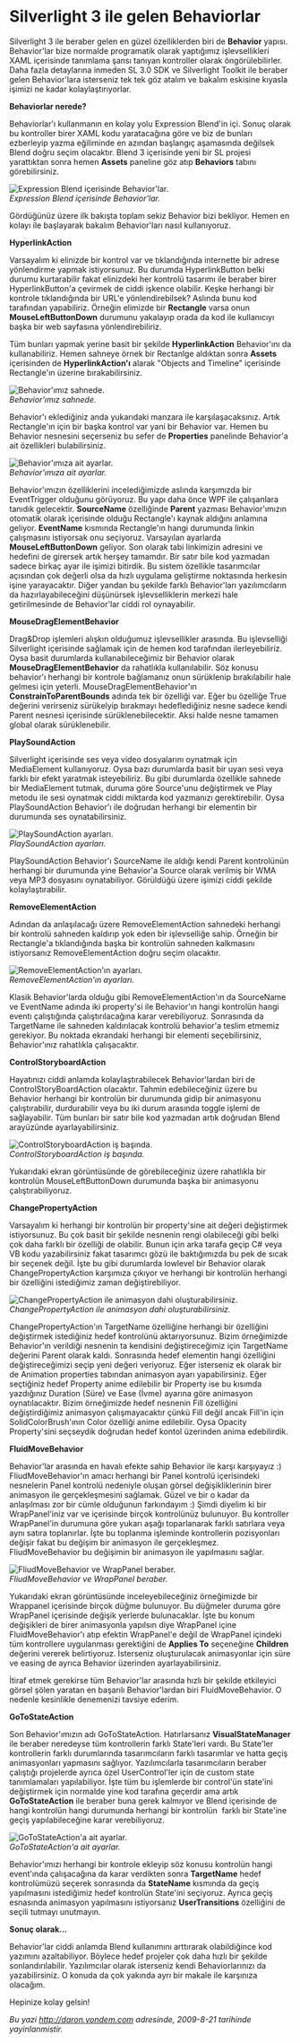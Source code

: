 # Silverlight 3 ile gelen Behaviorlar 

Silverlight 3 ile beraber gelen en güzel özelliklerden biri de
**Behavior** yapısı. Behavior'lar bize normalde programatik olarak
yaptığımız işlevsellikleri XAML içerisinde tanımlama şansı tanıyan
kontroller olarak öngörülebilirler. Daha fazla detaylarına inmeden SL
3.0 SDK ve Silverlight Toolkit ile beraber gelen Behavior'lara
isterseniz tek tek göz atalım ve bakalım eskisine kıyasla işimizi ne
kadar kolaylaştırıyorlar.

**Behaviorlar nerede?**

Behaviorlar'ı kullanmanın en kolay yolu Expression Blend'in içi. Sonuç
olarak bu kontroller birer XAML kodu yaratacağına göre ve biz de bunları
ezberleyip yazma eğiliminde en azından başlangıç aşamasında değilsek
Blend doğru seçim olacaktır. Blend 3 içerisinde yeni bir SL projesi
yarattıktan sonra hemen **Assets** paneline göz atıp **Behaviors**
tabını görebilirsiniz.

![Expression Blend içerisinde
Behavior'lar.](../media/Silverlight_3_ile_gelen_Behaviorlar/20082009_1.png)\
*Expression Blend içerisinde Behavior'lar.*

Gördüğünüz üzere ilk bakışta toplam sekiz Behavior bizi bekliyor. Hemen
en kolayı ile başlayarak bakalım Behavior'ları nasıl kullanıyoruz.

**HyperlinkAction**

Varsayalım ki elinizde bir kontrol var ve tıklandığında internette bir
adrese yönlendirme yapmak istiyorsunuz. Bu durumda HyperlinkButton belki
durumu kurtarabilir fakat elinizdeki her kontrolü tasarımı ile beraber
birer HyperlinkButton'a çevirmek de ciddi işkence olabilir. Keşke
herhangi bir kontrole tıklandığında bir URL'e yönlendirebilsek? Aslında
bunu kod tarafından yapabiliriz. Örneğin elimizde bir **Rectangle**
varsa onun **MouseLeftButtonDown** durumunu yakalayıp orada da kod ile
kullanıcıyı başka bir web sayfasına yönlendirebiliriz.

Tüm bunları yapmak yerine basit bir şekilde **HyperlinkAction**
Behavior'ını da kullanabiliriz. Hemen sahneye örnek bir Rectanlge
aldıktan sonra **Assets** içerisinden de **HyperlinkAction'ı** alarak
"Objects and Timeline" içerisinde Rectangle'ın üzerine bırakabilirsiniz.

![Behavior'ımız
sahnede.](../media/Silverlight_3_ile_gelen_Behaviorlar/20082009_2.png)\
*Behavior'ımız sahnede.*

Behavior'ı eklediğiniz anda yukarıdaki manzara ile karşılaşacaksınız.
Artık Rectangle'ın için bir başka kontrol var yani bir Behavior var.
Hemen bu Behavior nesnesini seçerseniz bu sefer de **Properties**
panelinde Behavior'a ait özellikleri bulabilirsiniz.

![Behavior'ımıza ait
ayarlar.](../media/Silverlight_3_ile_gelen_Behaviorlar/20082009_3.png)\
*Behavior'ımıza ait ayarlar.*

Behavior'ımızın özelliklerini incelediğimizde aslında karşımızda bir
EventTrigger olduğunu görüyoruz. Bu yapı daha önce WPF ile çalışanlara
tanıdık gelecektir. **SourceName** özelliğinde **Parent** yazması
Behavior'ımızın otomatik olarak içerisinde olduğu Rectangle'ı kaynak
aldığını anlamına geliyor. **EventName** kısmında Rectangle'ın hangi
durumunda linkin çalışmasını istiyorsak onu seçiyoruz. Varsayılan
ayarlarda **MouseLeftButtonDown** geliyor. Son olarak tabi linkimizin
adresini ve hedefini de girersek artık herşey tamamdır. Bir satır bile
kod yazmadan sadece birkaç ayar ile işimizi bitirdik. Bu sistem
özellikle tasarımcılar açısından çok değerli olsa da hızlı uygulama
geliştirme noktasında herkesin işine yarayacaktır. Diğer yandan bu
şekilde farklı Behavior'ları yazılımcıların da hazırlayabileceğini
düşünürsek işlevselliklerin merkezi hale getirilmesinde de Behavior'lar
ciddi rol oynayabilir.

**MouseDragElementBehavior**

Drag&Drop işlemleri alışkın olduğumuz işlevsellikler arasında. Bu
işlevselliği Silverlight içerisinde sağlamak için de hemen kod
tarafından ilerleyebiliriz. Oysa basit durumlarda kullanabileceğimiz bir
Behavior olarak **MouseDragElementBehavior** da rahatlıkla
kullanılabilir. Söz konusu behavior'ı herhangi bir kontrole bağlamanız
onun sürüklenip bırakılabilir hale gelmesi için yeterli.
MouseDragElementBehavior'ın **ConstrainToParentBounds** adında tek bir
özelliği var. Eğer bu özelliğe True değerini verirseniz sürükelyip
bırakmayı hedeflediğiniz nesne sadece kendi Parent nesnesi içerisinde
sürüklenebilecektir. Aksi halde nesne tamamen global olarak
sürüklenebilir.

**PlaySoundAction**

Silverlight içerisinde ses veya video dosyalarını oynatmak için
MediaElement kullanıyoruz. Oysa bazı durumlarda basit bir uyarı sesi
veya farklı bir efekt yaratmak isteyebiliriz. Bu gibi durumlarda
özellikle sahnede bir MediaElement tutmak, duruma göre Source'unu
değiştirmek ve Play metodu ile sesi oynatmak ciddi miktarda kod
yazmanızı gerektirebilir. Oysa PlaySoundAction Behavior'ı ile doğrudan
herhangi bir elementin bir durumunda ses oynatabilirsiniz.

![PlaySoundAction
ayarları.](../media/Silverlight_3_ile_gelen_Behaviorlar/20082009_4.png)\
*PlaySoundAction ayarları.*

PlaySoundAction Behavior'ı SourceName ile aldığı kendi Parent
kontrolünün herhangi bir durumunda yine Behavior'a Source olarak
verilmiş bir WMA veya MP3 dosyasını oynatabiliyor. Görüldüğü üzere
işimizi ciddi şekilde kolaylaştırabilir.

**RemoveElementAction**

Adından da anlaşılacağı üzere RemoveElementAction sahnedeki herhangi bir
kontrolü sahneden kaldırıp yok eden bir işlevselliğe sahip. Örneğin bir
Rectangle'a tıklandığında başka bir kontrolün sahneden kalkmasını
istiyorsanız RemoveElementAction doğru seçim olacaktır.

![RemoveElementAction'ın
ayarları.](../media/Silverlight_3_ile_gelen_Behaviorlar/20082009_5.png)\
*RemoveElementAction'ın ayarları.*

Klasik Behavior'larda olduğu gibi RemoveElementAction'ın da SourceName
ve EventName adında iki property'si ile Behavior'ın hangi kontrolün
hangi eventı çalıştığında çalıştırılacağına karar verebiliyoruz.
Sonrasında da TargetName ile sahneden kaldırılacak kontrolü behavior'a
teslim etmemiz gerekiyor. Bu noktada ekrandaki herhangi bir elementi
seçebilirsiniz, Behavior'ınız rahatlıkla çalışacaktır.

**ControlStoryboardAction**

Hayatınızı ciddi anlamda kolaylaştırabilecek Behavior'lardan biri de
ControlStoryBoardAction olacaktır. Tahmin edebileceğiniz üzere bu
Behavior herhangi bir kontrolün bir durumunda gidip bir animasyonu
çalıştırabilir, durdurabilir veya bu iki durum arasında toggle işlemi de
sağlayabilir. Tüm bunları bir satır bile kod yazmadan artık doğrudan
Blend arayüzünde ayarlayabilirsiniz.

![ControlStoryboardAction iş
başında.](../media/Silverlight_3_ile_gelen_Behaviorlar/20082009_6.png)\
*ControlStoryboardAction iş başında.*

Yukarıdaki ekran görüntüsünde de görebileceğiniz üzere rahatlıkla bir
kontrolün MouseLeftButtonDown durumunda başka bir animasyonu
çalıştırabiliyoruz.

**ChangePropertyAction**

Varsayalım ki herhangi bir kontrolün bir property'sine ait değeri
değiştirmek istiyorsunuz. Bu çok basit bir şekilde nesnenin rengi
olabileceği gibi belki çok daha farklı bir özelliği de olabilir. Bunun
için arka tarafa geçip C\# veya VB kodu yazabilirsiniz fakat tasarımcı
gözü ile baktığımızda bu pek de sıcak bir seçenek değil. İşte bu gibi
durumlarda lowlevel bir Behavior olarak ChangePropertyAction karşımıza
çıkıyor ve herhangi bir kontrolün herhangi bir özelliğini istediğimiz
zaman değiştirebiliyor.

![ChangePropertyAction ile animasyon dahi
oluşturabilirsiniz.](../media/Silverlight_3_ile_gelen_Behaviorlar/20082009_7.png)\
*ChangePropertyAction ile animasyon dahi oluşturabilirsiniz.*

ChangePropertyAction'ın TargetName özelliğine herhangi bir özelliğini
değiştirmek istediğiniz hedef kontrolünü aktarıyorsunuz. Bizim
örneğimizde Behavior'ın verildiği nesnenin ta kendisini değiştireceğimiz
için TargetName değerini Parent olarak kaldı. Sonrasında hedef elementin
hangi özelliğini değiştireceğimizi seçip yeni değeri veriyoruz. Eğer
isterseniz ek olarak bir de Animation properties tabından animasyon
ayarı yapabilirsiniz. Eğer seçtiğiniz hedef Property anime edilebilir
bir Property ise bu kısımda yazdığınız Duration (Süre) ve Ease (İvme)
ayarına göre animasyon oynatılacaktır. Bizim örneğimizde hedef nesnenin
Fill özelliğini değiştirdiğimiz animasyon çalışmayacaktır çünkü Fill
değil ancak Fill'in için SolidColorBrush'ının Color özelliği anime
edilebilir. Oysa Opacity Property'sini seçseydik doğrudan hedef kontol
üzerinden anima edebilirdik.

**FluidMoveBehavior**

Behavior'lar arasında en havalı efekte sahip Behavior ile karşı
karşıyayız :) FliudMoveBehavior'ın amacı herhangi bir Panel kontrolü
içerisindeki nesnelerin Panel kontrolü nedeniyle oluşan görsel
değişikliklerinin birer animasyon ile gerçekleşmesini sağlamak. Güzel ve
bir o kadar da anlaşılması zor bir cümle olduğunun farkındayım :) Şimdi
diyelim ki bir WrapPanel'iniz var ve içerisinde birçok kontrolünüz
bulunuyor. Bu kontroller WrapPanel'in durumuna göre yukarı aşağı
toparlanarak farklı satırlara veya aynı satıra toplanırlar. İşte bu
toplanma işleminde kontrollerin pozisyonları değişir fakat bu değişim
bir animasyon ile gerçekleşmez. FliudMoveBehavior bu değişimin bir
animasyon ile yapılmasını sağlar.

![FliudMoveBehavior ve WrapPanel
beraber.](../media/Silverlight_3_ile_gelen_Behaviorlar/20082009_8.jpg)\
*FliudMoveBehavior ve WrapPanel beraber.*

Yukarıdaki ekran görüntüsünde inceleyebileceğiniz örneğimizde bir
Wrappanel içerisinde birçok düğme bulunuyor. Bu düğmeler duruma göre
WrapPanel içerisinde değişik yerlerde bulunacaklar. İşte bu konum
değişikleri de birer animasyonla yapılsın diye WrapPanel içine
FluidMoveBehavior'ı atıp efektin WrapPanel'e değil de WrapPanel içindeki
tüm kontrollere uygulanması gerektiğini de **Applies To** seçeneğine
**Children** değerini vererek belirtiyoruz. İsterseniz oluşturulacak
animasyonlar için süre ve easing de ayrıca Behavior üzerinden
ayarlayabilirsiniz.

İtiraf etmek gerekirse tüm Behavior'lar arasında hızlı bir şekilde
etkileyici görsel şölen yaratan en başarılı Behavior'lardan biri
FluidMoveBehavior. O nedenle kesinlikle denemenizi tavsiye ederim.

**GoToStateAction**

Son Behavior'ımızın adı GoToStateAction. Hatırlarsanız
**VisualStateManager** ile beraber neredeyse tüm kontrollerin farklı
State'leri vardı. Bu State'ler kontrollerin farklı durumlarında
tasarımcıların farklı tasarımlar ve hatta geçiş animasyonları yapmasını
sağlıyor. Yazılımcılarla tasarımcıların beraber çalıştığı projelerde
ayrıca özel UserControl'ler için de custom state tanımlamaları
yapılabiliyor. İşte tüm bu işlemlerde bir control'ün state'ini
değiştirmek için normalde yine kod tarafına geçerdir ama artık
**GoToStateAction** ile beraber buna gerek kalmıyor ve Blend içerisinde
de hangi kontrolün hangi durumunda herhangi bir kontrolün  farklı bir
State'ine geçiş yapılabileceğine karar verebiliyoruz.

![GoToStateAction'a ait
ayarlar.](../media/Silverlight_3_ile_gelen_Behaviorlar/20082009_9.png)\
*GoToStateAction'a ait ayarlar.*

Behavior'ımızı herhangi bir kontrole ekleyip söz konusu kontrolün hangi
event'ında çalışacağına da karar verdikten sonra **TargetName** hedef
kontrolümüzü seçerek sonrasında da **StateName** kısmında da geçiş
yapılmasını istediğimiz hedef kontrolün State'ini seçiyoruz. Ayrıca
geçiş esnasında animasyon yapılmasını istiyorsanız **UserTransitions**
özelliğini de seçili tutmayı unutmayın.

**Sonuç olarak...**

Behavior'lar ciddi anlamda Blend kullanımını arttırarak olabildiğince
kod yazımını azaltabiliyor. Böylece hedef projeler çok daha hızlı bir
şekilde sonlandırılabilir. Yazılımcılar olarak isterseniz kendi
Behaviorlarınızı da yazabilirsiniz. O konuda da çok yakında ayrı bir
makale ile karşınıza olacağım.

Hepinize kolay gelsin!


*Bu yazi http://daron.yondem.com adresinde, 2009-8-21 tarihinde yayinlanmistir.*